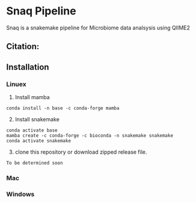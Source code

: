 # Snaq Pipeline

Snaq is a snakemake pipeline for Microbiome data analsysis using QIIME2

## Citation:

## Installation
### Linuex
1. Install mamba
```
conda install -n base -c conda-forge mamba
```
2. Install snakemake
```
conda activate base
mamba create -c conda-forge -c bioconda -n snakemake snakemake
conda activate snakemake
```
3. clone this repository or download zipped release file.
```
To be determined soon
```

### Mac

### Windows